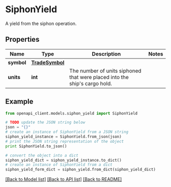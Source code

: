 # SiphonYield

A yield from the siphon operation.

## Properties

Name | Type | Description | Notes
------------ | ------------- | ------------- | -------------
**symbol** | [**TradeSymbol**](TradeSymbol.md) |  | 
**units** | **int** | The number of units siphoned that were placed into the ship&#39;s cargo hold. | 

## Example

```python
from openapi_client.models.siphon_yield import SiphonYield

# TODO update the JSON string below
json = "{}"
# create an instance of SiphonYield from a JSON string
siphon_yield_instance = SiphonYield.from_json(json)
# print the JSON string representation of the object
print SiphonYield.to_json()

# convert the object into a dict
siphon_yield_dict = siphon_yield_instance.to_dict()
# create an instance of SiphonYield from a dict
siphon_yield_form_dict = siphon_yield.from_dict(siphon_yield_dict)
```
[[Back to Model list]](../README.md#documentation-for-models) [[Back to API list]](../README.md#documentation-for-api-endpoints) [[Back to README]](../README.md)


